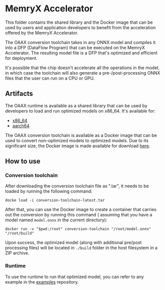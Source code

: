 # MemryX Accelerator

This folder contains the shared library and the Docker image that can be used by users and application developers to
benefit from the acceleration offered by the MemryX Accelerator.

The OAAX conversion toolchain takes in any ONNX model and compiles it into a DFP (DataFlow Program) that can be executed on the MemryX Accelerator. The resulting model file is a DFP that's optimized and efficient for deployment.

It's possible that the chip doesn't accelerate all the operations in the model, in which case the toolchain will also generate a pre-/post-processing ONNX files that the user can run on a CPU or GPU.


## Artifacts

The OAAX runtime is available as a shared library that can be used by developers to load and run optimized models on
x86_64.
It's available for:
- [x86_64](artifacts-x86_64/libRuntimeLibrary.so)
- [aarch64](artifacts-aarch64/libRuntimeLibrary.so)

The OAAX conversion toolchain is available as a Docker image that can be used to convert non-optimized models to
optimized models. Due to its significant size, the Docker image is made available for
download [here](https://download.sclbl.net/OAAX/toolchains/onnx-to-mxa.tar).

## How to use

### Conversion toolchain

After downloading the conversion toolchain file as ".tar", it needs to be loaded by running the following command:

```shell
docke load -i conversion-toolchain-latest.tar
```

After that, you can use the Docker image to create a container that carries out the conversion by running this command (
assuming that you have a model named `model.onnx` in the current directory):

```shell
docker run -v "$pwd:/root" conversion-toolchain "/root/model.onnx" "/root/build"
```

Upon success, the optimized model (along with additional pre/post processing files) will be located in `./build` folder in the host filesystem in a ZIP archive.

### Runtime

To use the runtime to run that optimized model, you can refer to any example in
the [examples](https://github.com/oaax-standard/examples) repository.
